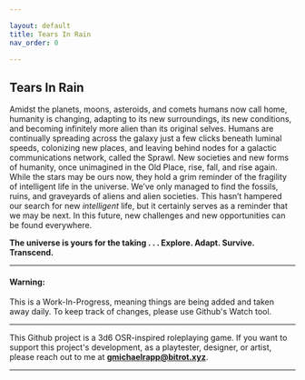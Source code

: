 ```yaml
---

layout: default
title: Tears In Rain
nav_order: 0

---
```



## Tears In Rain
Amidst the planets, moons, asteroids, and comets humans now call home, humanity is changing, adapting to its new surroundings, its new conditions, and becoming infinitely more alien than its original selves. Humans are continually spreading across the galaxy just a few clicks beneath luminal speeds, colonizing new places, and leaving behind nodes for a galactic communications network, called the Sprawl. New societies and new forms of humanity, once unimagined in the Old Place, rise, fall, and rise again. While the stars may be ours now, they hold a grim reminder of the fragility of intelligent life in the universe. We’ve only managed to find the fossils, ruins, and graveyards of aliens and alien societies. This hasn’t hampered our search for new _intelligent_ life, but it certainly serves as a reminder that we may be next. In this future, new challenges and new opportunities can be found everywhere.

**The universe is yours for the taking . . .  Explore. Adapt. Survive. Transcend.**

---

#### Warning:
This is a Work-In-Progress, meaning things are being added and taken away daily. To keep track of changes, please use Github's Watch tool.

---


This Github project is a 3d6 OSR-inspired roleplaying game. If you want to support this project's development, as a playtester, designer, or artist, please reach out to me at **gmichaelrapp@bitrot.xyz**.


---
